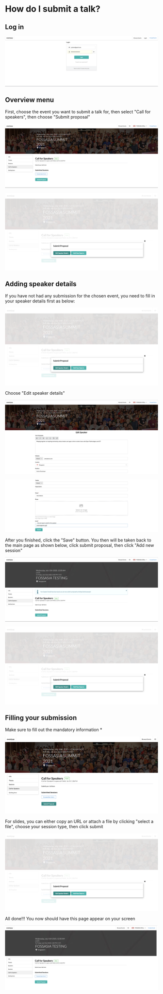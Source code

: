
# How do I submit a talk? 

## Log in

![Overview page](/event-setup/images/Log-in-page.png)

## Overview menu

First, choose the event you want to submit a talk for, then select "Call for speakers", then choose "Submit proposal"


![Overview page](/event-setup/images/Call-for-speakers-overview-page.png)


![Overview page](/event-setup/images/Adding-new-session-button.png)


## Adding speaker details 


If you have not had any submission for the chosen event, you need to fill in your speaker details first as below: 


![Overview page](/event-setup/images/Adding-new-session-button.png)


Choose "Edit speaker details"


![Overview page](/event-setup/images/Speaker-details-1-1.png)


![Overview page](/event-setup/images/Speaker-detail-2-2.png)

After you finished, click the "Save" button. You then will be taken back to the main page as shown below, click submit proposal, then click "Add new session"


![Overview page](/event-setup/images/Submit-proposal-overview.png)


![Overview page](/event-setup/images/Adding-new-session-button.png)


## Filling your submission


Make sure to fill out the mandatory information * 


![Overview page](/event-setup/images/Session-details-1-1.png)


For slides, you can either copy an URL or attach a file by clicking "select a file", choose your session type, then click submit


![Overview page](/event-setup/images/Session-details-2-2.png)


All done!!! You now should have this page appear on your screen


![Overview page](/event-setup/images/Confirmed-submission-page.png)


